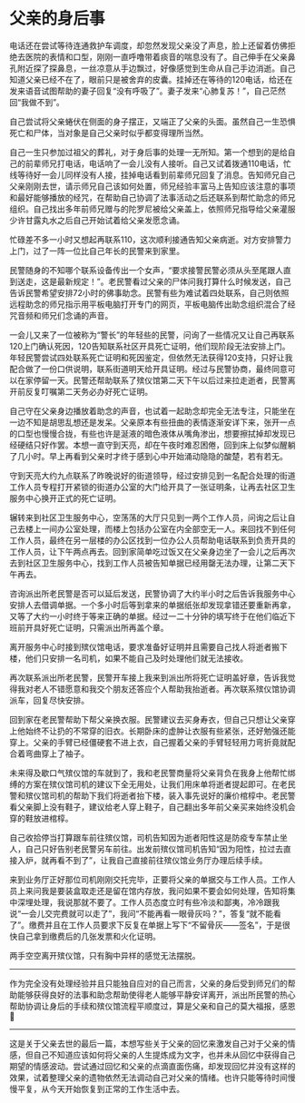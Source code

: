 # 父亲的身后事


电话还在尝试等待连通救护车调度，却忽然发现父亲没了声息，脸上还留着仿佛拒绝去医院的表情和口型，刚刚一直呼噜带着痰音的喘息没有了。自己伸手在父亲鼻孔附近探了探鼻息，一丝凉意从手边飘过，好像感觉到生命从自己手边消逝。自己知道父亲已经不在了，眼前只是被舍弃的皮囊。挂掉还在等待的120电话，给还在发来语音试图帮助的妻子回复“没有呼吸了”。妻子发来“心肺复苏！”，自己茫然回“我做不到”。

自己尝试将父亲蜷伏在侧面的身子摆正，又端正了父亲的头面。虽然自己一生恐惧死亡和尸体，当对象是自己父亲时似乎都变得理所当然。

自己一生只参加过祖父的葬礼，对于身后事的处理一无所知。第一个想到的是给自己的前辈师兄打电话，电话响了一会儿没有人接听。自己又试着拨通110电话，忙线等待好一会儿同样没有人接，挂掉电话看到前辈师兄回复了消息。告知师兄自己父亲刚刚去世，请示师兄自己该如何处置，师兄经验丰富马上告知应该注意的事项和最好能够播放的经咒，在帮助自己协调了法事活动之后还联系到帮忙助念的师兄组织。自己找出多年前师兄赠与的陀罗尼被给父亲盖上，依照师兄指导给父亲灌服少许甘露丸水之后自己开始试着给父亲发愿念诵。

忙碌差不多一小时又想起再联系110，这次顺利接通告知父亲病逝。对方安排警力上门，过了一阵一位比自己年长的民警来到家里。

民警随身的不知哪个联系设备传出一个女声，“要求接警民警必须从头至尾跟人直到送走，这是最新规定！”。老民警看过父亲的尸体问我打算什么时候发送，自己告诉民警希望安排72小时的佛事助念。民警有些为难试着四处联系，自己则依照远程助念的师兄指示用平板电脑打开专门的网页，平板电脑传出助念组织混合了经咒音频和师兄们念诵的声音。

一会儿又来了一位被称为“警长”的年轻些的民警，问询了一些情况又让自己再联系120上门确认死因，120告知联系社区开具死亡证明，他们现阶段无法安排上门。年轻民警尝试四处联系死亡证明和死因鉴定，但依然无法获得120支持，只好让我配合做了一份口供说明，联系街道明天给开具证明。经过与民警协商，最终同意可以在家停留一天。民警还帮助联系了殡仪馆第二天下午以后过来拉走逝者，民警离开前反复叮嘱第二天务必办好死亡证明。

自己守在父亲身边播放着助念的声音，也试着一起助念却完全无法专注，只能坐在一边不知是胡思乱想还是发呆。父亲原本有些扭曲的表情逐渐安详下来，张开一点的口型也慢慢合拢，有些也许是涎液的暗色液体从嘴角渗出，想要擦拭掉却发现已经硬结只好作罢。本想一直守到天亮，却在午夜时难忍困倦，回到床上似梦似醒躺了几小时。早上再看到父亲时才终于感到心中开始涌动隐隐的酸楚，若有若无。

守到天亮大约九点联系了昨晚说好的街道领导，经过安排见到一名配合处理的街道工作人员专程打开紧锁的街道办公室的大门给开具了一张证明条，让再去社区卫生服务中心换开正式的死亡证明。

辗转来到社区卫生服务中心，空荡荡的大厅只见到一两个工作人员，问询之后让自己去楼上一间办公室处理，而楼上包括办公室在内全部空无一人。来回找不到任何工作人员，最终在另一层楼的办公区找到一位办公人员帮助电话联系到负责开具的工作人员，让下午两点再去。回到家简单吃过饭又在父亲身边坐了一会儿之后再次去到社区卫生服务中心，找到工作人员被告知单据已经用罄无法办理，让第二天下午再去。

咨询派出所老民警是否可以延后发送，民警协调了大约半小时之后告诉我服务中心安排人去借调单据。一个多小时后等到拿来的单据纸张却发现拿错还要重新再拿，又等了大约一小时终于等来正确的单据。经过一二十分钟的填写终于在他们临近下班前开具好死亡证明，只需派出所再盖个章。

离开服务中心时接到殡仪馆电话，要求准备好证明并且需要自己找人将逝者搬下楼，他们只安排一名司机，如果不能自己及时处理他们就无法接收。

再次联系派出所老民警，民警开车接上我来到派出所将死亡证明盖好章，告诉我觉得我对老人不错愿意和我交个朋友还答应个人帮助我抬逝者。再次联系殡仪馆协调派车，回复尽快安排。

回到家在老民警帮助下帮父亲换衣服。民警建议去买身寿衣，但自己只想让父亲穿上他始终不让扔的不常穿的旧衣。长期卧床的虚肿让衣服有些紧张，还好勉强还能穿上。父亲的手臂已经僵硬套不进上衣，自己握着父亲的手臂轻轻用力弯折竟就配合着弯曲穿上了袖子。

未来得及歇口气殡仪馆的车就到了，我和老民警商量将父亲背负在我身上他帮忙绑缚的方案在殡仪馆司机的建议下全无用处，让我们用床单将逝者提起即可。在老民警和殡仪馆司机的帮助下我们将逝者抬下楼，装入事先说好的廉价棺椁中。老民警看父亲脚上没有鞋子，建议给老人穿上鞋子，自己翻出多年前父亲买来始终没机会穿的鞋放进棺椁。

自己收拾停当打算跟车前往殡仪馆，司机告知因为逝者阳性这是防疫专车禁止坐人，自己只好告别老民警另车前往。出发前殡仪馆司机告知“因为阳性，拉过去直接入炉，就再看不到了”，让我自己直接前往殡仪馆业务厅办理后续手续。

来到业务厅正好那位司机刚刚交托完毕，正要将父亲的单据交与工作人员。工作人员上来问我是要装盒取走还是留在馆内存放，我问如果不要会如何处理，告知将集中深埋处理，我说那就不要了。工作人员态度立时有些冷淡和鄙夷，冷冷跟我说“一会儿交完费就可以走了”，我问“不能再看一眼骨灰吗？”，答复“就不能看了”。缴费并且在工作人员要求下反复在单据上写下“不留骨灰——签名”，于是很快自己拿到缴费后的几张发票和火化证明。

两手空空离开殡仪馆，只有胸中异样的感觉无法摆脱。

----

作为完全没有处理经验并且只能独自应对的自己而言，父亲的身后受到师兄们的帮助能够获得良好的法事和助念帮助使得老人能够平静安详离开，派出所民警的热心帮助协调让身后的手续和殡仪馆流程平顺度过，算是父亲和自己的莫大福报，感恩🙏

----

这是关于父亲去世的最后一篇，本想写些关于父亲的回忆来激发自己对于父亲的情感，但自己不知道应该如何将父亲的人生提炼成为文字，也并未从回忆中获得自己期望的情感波动。尝试通过回忆和父亲的点滴直面伤痛，却发现回忆并没有这样的效果，试着整理父亲的遗物依然无法调动自己对父亲的情绪。也许只能等待时间慢慢平复，从今天开始恢复到正常的工作生活中去。
